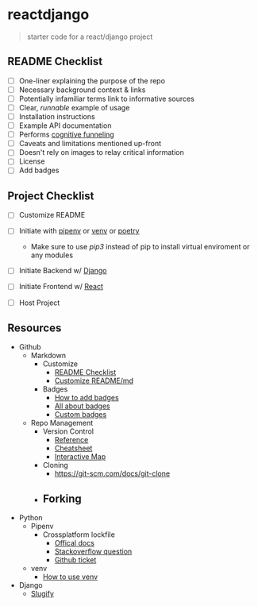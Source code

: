 reactdjango
==================
> starter code for a react/django project



README Checklist
---
- [ ] One-liner explaining the purpose of the repo
- [ ] Necessary background context & links
- [ ] Potentially infamiliar terms link to informative sources
- [ ] Clear, *runnable* example of usage
- [ ] Installation instructions
- [ ] Example API documentation
- [ ] Performs [cognitive funneling](https://github.com/noffle/art-of-readme#cognitive-funneling)
- [ ] Caveats and limitations mentioned up-front
- [ ] Doesn't rely on images to relay critical information
- [ ] License
- [ ] Add badges

Project Checklist
---
- [ ] Customize README
- [ ] Initiate with [pipenv](https://pypi.org/project/pipenv/) or [venv](https://docs.python.org/3/library/venv.html) or [poetry](https://python-poetry.org/)
  - Make sure to use *pip3* instead of pip to install virtual enviroment or any modules
- [ ] Initiate Backend w/ [Django](https://docs.djangoproject.com/en/3.1/intro/tutorial01/)
- [ ] Initiate Frontend w/ [React](https://reactjs.org/docs/create-a-new-react-app.html)
- [ ] Host Project



Resources
---
- Github
  - Markdown
    - Customize
      - [README Checklist](https://github.com/noffle/art-of-readme)
      - [Customize README/md](https://sourceforge.net/p/thinwhiteline/wiki/markdown_syntax/)
    - Badges
      - [How to add badges](https://www.codeblocq.com/2016/04/Add-a-build-passing-badge-to-your-github-repository/)
      - [All about badges](https://medium.com/better-programming/add-badges-to-a-github-repository-716d2988dc6a)
      - [Custom badges](https://shields.io/)
  - Repo Management
    - Version Control
      - [Reference](https://git-scm.com/docs)
      - [Cheatsheet](https://training.github.com/)
      - [Interactive Map](https://ndpsoftware.com/git-cheatsheet.html#loc=;)
    - Cloning
      - https://git-scm.com/docs/git-clone
    - Forking
      - 
- Python
  - Pipenv
    - Crossplatform lockfile
      - [Offical docs](https://pipenv.pypa.io/en/latest/advanced/)    
      - [Stackoverflow question](https://stackoverflow.com/questions/57315096/pipenv-dependencies-of-platform-specific-packages-are-installed-unconditionally)
      - [Github ticket](https://github.com/pypa/pipenv/issues/1575)
  - venv
      - [How to use venv](https://sourabhbajaj.com/mac-setup/Python/virtualenv.html)
- Django
  - [Slugify](https://docs.djangoproject.com/en/3.1/ref/utils/#module-django.utils.text)

